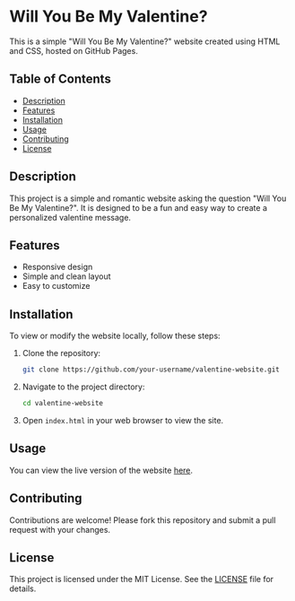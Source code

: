 # Will You Be My Valentine?

This is a simple "Will You Be My Valentine?" website created using HTML and CSS, hosted on GitHub Pages.

## Table of Contents

- [Description](#description)
- [Features](#features)
- [Installation](#installation)
- [Usage](#usage)
- [Contributing](#contributing)
- [License](#license)

## Description

This project is a simple and romantic website asking the question "Will You Be My Valentine?". It is designed to be a fun and easy way to create a personalized valentine message.

## Features

- Responsive design
- Simple and clean layout
- Easy to customize

## Installation

To view or modify the website locally, follow these steps:

1. Clone the repository:
    ```bash
    git clone https://github.com/your-username/valentine-website.git
    ```
2. Navigate to the project directory:
    ```bash
    cd valentine-website
    ```
3. Open `index.html` in your web browser to view the site.

## Usage

You can view the live version of the website [here](https://your-username.github.io/valentine-website/).

## Contributing

Contributions are welcome! Please fork this repository and submit a pull request with your changes.

## License

This project is licensed under the MIT License. See the [LICENSE](LICENSE) file for details.
